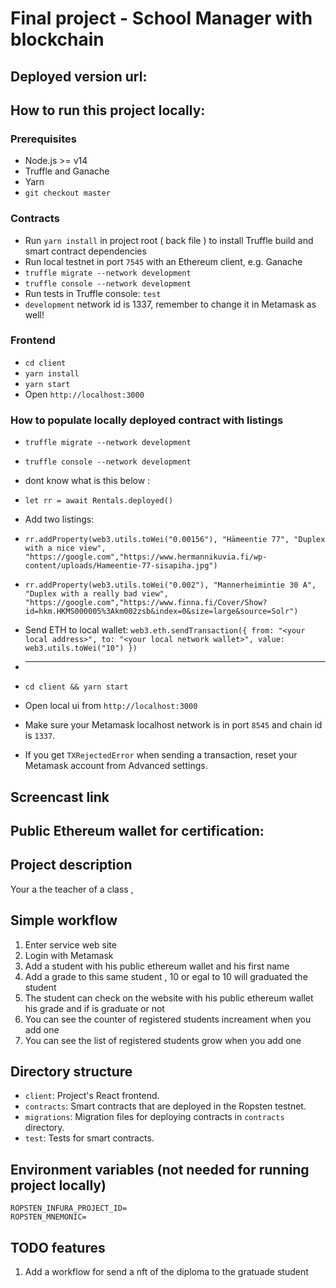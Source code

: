 # Final project - School Manager with blockchain

## Deployed version url:

## How to run this project locally:

### Prerequisites

- Node.js >= v14
- Truffle and Ganache
- Yarn
- `git checkout master`

### Contracts

- Run `yarn install` in project root ( back file ) to install Truffle build and smart contract dependencies
- Run local testnet in port `7545` with an Ethereum client, e.g. Ganache
- `truffle migrate --network development`
- `truffle console --network development`
- Run tests in Truffle console: `test`
- `development` network id is 1337, remember to change it in Metamask as well!

### Frontend

- `cd client`
- `yarn install`
- `yarn start`
- Open `http://localhost:3000`

### How to populate locally deployed contract with listings

- `truffle migrate --network development`
- `truffle console --network development`

- dont know what is this below : 
- `let rr = await Rentals.deployed()`
- Add two listings:
- `rr.addProperty(web3.utils.toWei("0.00156"), "Hämeentie 77", "Duplex with a nice view", "https://google.com","https://www.hermannikuvia.fi/wp-content/uploads/Hameentie-77-sisapiha.jpg")`
- `rr.addProperty(web3.utils.toWei("0.002"), "Mannerheimintie 30 A", "Duplex with a really bad view", "https://google.com","https://www.finna.fi/Cover/Show?id=hkm.HKMS000005%3Akm002zsb&index=0&size=large&source=Solr")`
- Send ETH to local wallet: `web3.eth.sendTransaction({ from: "<your local address>", to: "<your local network wallet>", value: web3.utils.toWei("10") })`
- *********
- `cd client && yarn start`
- Open local ui from `http://localhost:3000`
- Make sure your Metamask localhost network is in port `8545` and chain id is `1337`.
- If you get `TXRejectedError` when sending a transaction, reset your Metamask account from Advanced settings.

## Screencast link


## Public Ethereum wallet for certification:


## Project description

Your a the teacher of a class , 

## Simple workflow

1. Enter service web site
2. Login with Metamask
3. Add a student with his public ethereum wallet and his first name
4. Add a grade to this same student , 10 or egal to 10 will graduated the student 
5. The student can check on the website with his public ethereum wallet his grade and if is graduate or not 
6. You can see the counter of registered students increament when you add one 
7. You can see the list of registered students grow when you add one

## Directory structure

- `client`: Project's React frontend.
- `contracts`: Smart contracts that are deployed in the Ropsten testnet.
- `migrations`: Migration files for deploying contracts in `contracts` directory.
- `test`: Tests for smart contracts.

## Environment variables (not needed for running project locally)

```
ROPSTEN_INFURA_PROJECT_ID=
ROPSTEN_MNEMONIC=
```

## TODO features

1. Add a workflow for send a nft of the diploma to the gratuade student
